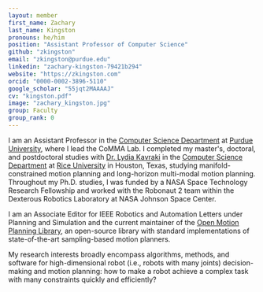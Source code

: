 ```yaml
---
layout: member
first_name: Zachary
last_name: Kingston
pronouns: he/him
position: "Assistant Professor of Computer Science"
github: "zkingston"
email: "zkingston@purdue.edu"
linkedin: "zachary-kingston-79421b294"
website: "https://zkingston.com"
orcid: "0000-0002-3896-5110"
google_scholar: "55jqt2MAAAAJ"
cv: "kingston.pdf"
image: "zachary_kingston.jpg"
group: Faculty
group_rank: 0
---
```


I am an Assistant Professor in the [Computer Science Department](https://www.cs.purdue.edu/) at [Purdue University](https://www.purdue.edu/), where I lead the CoMMA Lab.
I completed my master's, doctoral, and postdoctoral studies with [Dr. Lydia Kavraki](https://kavrakilab.org/) in the [Computer Science Department](https://cs.rice.edu/) at [Rice University](https://www.rice.edu/) in Houston, Texas, studying manifold-constrained motion planning and long-horizon multi-modal motion planning.
Throughout my Ph.D. studies, I was funded by a NASA Space Technology Research Fellowship and worked with the Robonaut 2 team within the Dexterous Robotics Laboratory at NASA Johnson Space Center.

I am an Associate Editor for IEEE Robotics and Automation Letters under Planning and Simulation and the current maintainer of the [Open Motion Planning Library](https://ompl.kavrakilab.org/), an open-source library with standard implementations of state-of-the-art sampling-based motion planners.

My research interests broadly encompass algorithms, methods, and software for high-dimensional robot (i.e., robots with many joints) decision-making and motion planning: how to make a robot achieve a complex task with many constraints quickly and efficiently?
